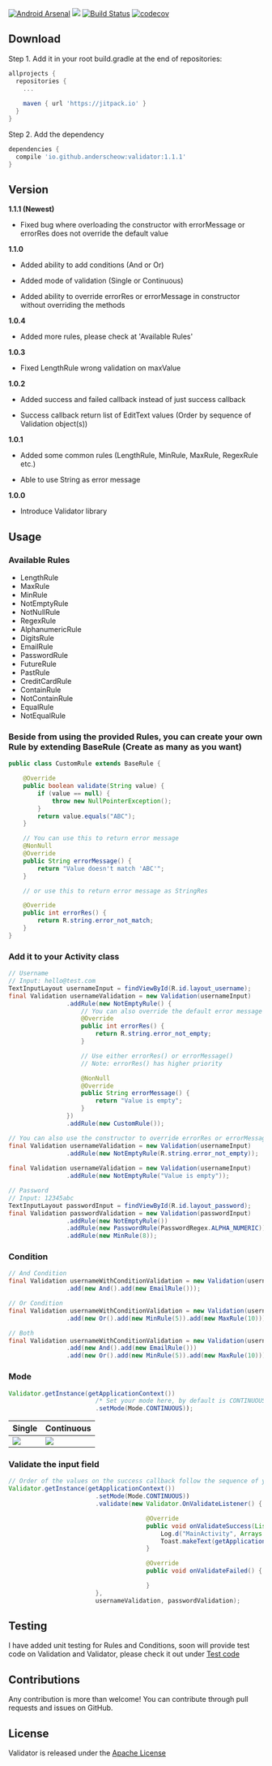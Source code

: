 [![Android Arsenal](https://img.shields.io/badge/Android%20Arsenal-Validator-brightgreen.svg?style=flat)](https://android-arsenal.com/details/1/6478) [![](https://jitpack.io/v/anderscheow/Validator.svg)](https://jitpack.io/#anderscheow/Validator)
[![Build Status](https://travis-ci.org/anderscheow/Validator.svg?branch=master)](https://travis-ci.org/anderscheow/Validator) [![codecov](https://codecov.io/gh/anderscheow/Validator/branch/master/graph/badge.svg)](https://codecov.io/gh/anderscheow/Validator/branch/develop)


## Download

Step 1. Add it in your root build.gradle at the end of repositories:
```groovy
allprojects {
  repositories {
    ... 
    
    maven { url 'https://jitpack.io' }
  }
}
```

Step 2. Add the dependency
```groovy
dependencies {
  compile 'io.github.anderscheow:validator:1.1.1'
}
```

## Version

**1.1.1 (Newest)**

* Fixed bug where overloading the constructor with errorMessage or errorRes does not override the default value

**1.1.0**

* Added ability to add conditions (And or Or)

* Added mode of validation (Single or Continuous)

* Added ability to override errorRes or errorMessage in constructor without overriding the methods

**1.0.4**

* Added more rules, please check at 'Available Rules'

**1.0.3**

* Fixed LengthRule wrong validation on maxValue

**1.0.2**

* Added success and failed callback instead of just success callback

* Success callback return list of EditText values (Order by sequence of Validation object(s))

**1.0.1** 

* Added some common rules (LengthRule, MinRule, MaxRule, RegexRule etc.)

* Able to use String as error message

**1.0.0**

* Introduce Validator library

Usage
-----
### Available Rules

* LengthRule
* MaxRule
* MinRule
* NotEmptyRule
* NotNullRule
* RegexRule
* AlphanumericRule
* DigitsRule
* EmailRule
* PasswordRule
* FutureRule
* PastRule
* CreditCardRule
* ContainRule
* NotContainRule
* EqualRule
* NotEqualRule

### Beside from using the provided Rules, you can create your own Rule by extending BaseRule (Create as many as you want)

```java
public class CustomRule extends BaseRule {

    @Override
    public boolean validate(String value) {
        if (value == null) {
            throw new NullPointerException();
        }
        return value.equals("ABC");
    }

    // You can use this to return error message
    @NonNull
    @Override
    public String errorMessage() {
        return "Value doesn't match 'ABC'";
    }

    // or use this to return error message as StringRes

    @Override
    public int errorRes() {
        return R.string.error_not_match;
    }
}
```

### Add it to your Activity class

```java
// Username
// Input: hello@test.com
TextInputLayout usernameInput = findViewById(R.id.layout_username); 
final Validation usernameValidation = new Validation(usernameInput)
                .addRule(new NotEmptyRule() {   
                    // You can also override the default error message
                    @Override
                    public int errorRes() {
                        return R.string.error_not_empty;
                    }

                    // Use either errorRes() or errorMessage()
                    // Note: errorRes() has higher priority

                    @NonNull
                    @Override
                    public String errorMessage() {
                        return "Value is empty";
                    }
                })
                .addRule(new CustomRule());

// You can also use the constructor to override errorRes or errorMessage
final Validation usernameValidation = new Validation(usernameInput)
                .addRule(new NotEmptyRule(R.string.error_not_empty));
                
final Validation usernameValidation = new Validation(usernameInput)
                .addRule(new NotEmptyRule("Value is empty"));

// Password
// Input: 12345abc
TextInputLayout passwordInput = findViewById(R.id.layout_password); 
final Validation passwordValidation = new Validation(passwordInput)
                .addRule(new NotEmptyRule())
                .addRule(new PasswordRule(PasswordRegex.ALPHA_NUMERIC))
                .addRule(new MinRule(8));
```

### Condition

```java
// And Condition
final Validation usernameWithConditionValidation = new Validation(usernameInput)
                .add(new And().add(new EmailRule()));

// Or Condition
final Validation usernameWithConditionValidation = new Validation(usernameInput)
                .add(new Or().add(new MinRule(5)).add(new MaxRule(10)));

// Both
final Validation usernameWithConditionValidation = new Validation(usernameInput)
                .add(new And().add(new EmailRule()))
                .add(new Or().add(new MinRule(5)).add(new MaxRule(10)));
```

### Mode

```java
Validator.getInstance(getApplicationContext())
                        /* Set your mode here, by default is CONTINUOUS */
                        .setMode(Mode.CONTINUOUS));
```

| Single                                                          | Continuous                                                      |
| ---                                                             | ---                                                             |
| ![](https://media.giphy.com/media/3ohs7YJIZfbrC7txyU/giphy.gif) | ![](https://media.giphy.com/media/3ohs84PogwMOkUg0Jq/giphy.gif) |


### Validate the input field

```java
// Order of the values on the success callback follow the sequence of your Validation object
Validator.getInstance(getApplicationContext())
                        .setMode(Mode.CONTINUOUS))
                        .validate(new Validator.OnValidateListener() {

                                      @Override
                                      public void onValidateSuccess(List<String> values) {
                                          Log.d("MainActivity", Arrays.toString(values.toArray())); // Output: [hello@test.com, 12345abc]
                                          Toast.makeText(getApplicationContext(), "Validate successfully", Toast.LENGTH_LONG).show();
                                      }

                                      @Override
                                      public void onValidateFailed() {

                                      }
                        },
                        usernameValidation, passwordValidation);
```

## Testing
I have added unit testing for Rules and Conditions, soon will provide test code on Validation and Validator, please check it out under [Test code](https://github.com/anderscheow/Validator/tree/master/library/src/test/java/io/github/anderscheow/validator)

## Contributions
Any contribution is more than welcome! You can contribute through pull requests and issues on GitHub.

## License
Validator is released under the [Apache License](https://github.com/anderscheow/Validator/blob/master/LICENSE)